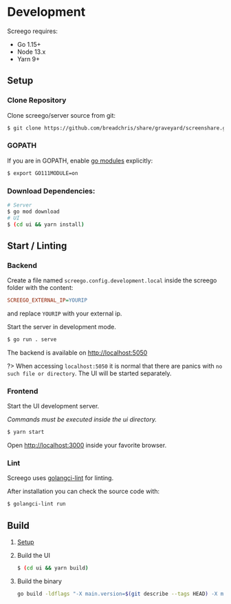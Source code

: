 # Development

Screego requires:

- Go 1.15+
- Node 13.x
- Yarn 9+

## Setup

### Clone Repository

Clone screego/server source from git:

```bash
$ git clone https://github.com/breadchris/share/graveyard/screenshare.git && cd server
```

### GOPATH

If you are in GOPATH, enable [go modules](https://github.com/golang/go/wiki/Modules) explicitly:

```bash
$ export GO111MODULE=on
```

### Download Dependencies:

```bash
# Server
$ go mod download
# UI
$ (cd ui && yarn install)
```

## Start / Linting

### Backend

Create a file named `screego.config.development.local` inside the screego folder with the content:

```ini
SCREEGO_EXTERNAL_IP=YOURIP
```

and replace `YOURIP` with your external ip.

Start the server in development mode.

```bash
$ go run . serve
```

The backend is available on [http://localhost:5050](http://localhost:5050)

?> When accessing `localhost:5050` it is normal that there are panics with `no such file or directory`.
The UI will be started separately.

### Frontend

Start the UI development server.

_Commands must be executed inside the ui directory._

```bash
$ yarn start
```

Open [http://localhost:3000](http://localhost:3000) inside your favorite browser.

### Lint

Screego uses [golangci-lint](https://github.com/golangci/golangci-lint) for linting.

After installation you can check the source code with:

```bash
$ golangci-lint run
```

## Build

1. [Setup](#setup)

1. Build the UI

   ```bash
   $ (cd ui && yarn build)
   ```

1. Build the binary
   ```bash
   go build -ldflags "-X main.version=$(git describe --tags HEAD) -X main.mode=prod" -o screego ./main.go
   ```
